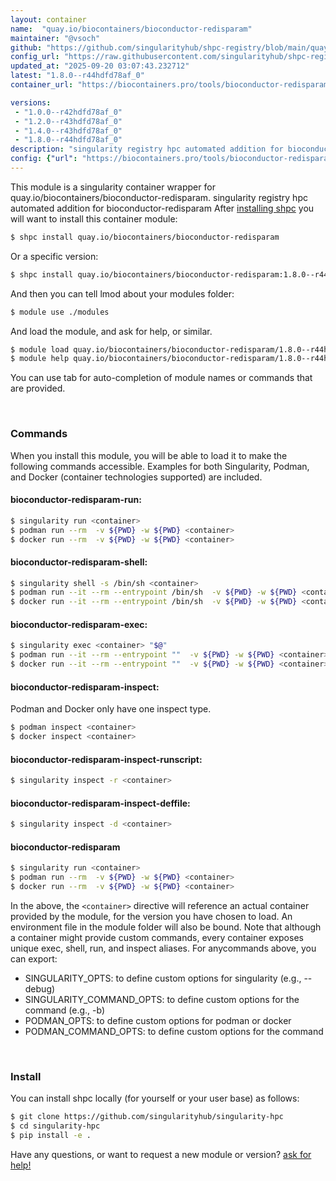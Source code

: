 ```yaml
---
layout: container
name:  "quay.io/biocontainers/bioconductor-redisparam"
maintainer: "@vsoch"
github: "https://github.com/singularityhub/shpc-registry/blob/main/quay.io/biocontainers/bioconductor-redisparam/container.yaml"
config_url: "https://raw.githubusercontent.com/singularityhub/shpc-registry/main/quay.io/biocontainers/bioconductor-redisparam/container.yaml"
updated_at: "2025-09-20 03:07:43.232712"
latest: "1.8.0--r44hdfd78af_0"
container_url: "https://biocontainers.pro/tools/bioconductor-redisparam"

versions:
 - "1.0.0--r42hdfd78af_0"
 - "1.2.0--r43hdfd78af_0"
 - "1.4.0--r43hdfd78af_0"
 - "1.8.0--r44hdfd78af_0"
description: "singularity registry hpc automated addition for bioconductor-redisparam"
config: {"url": "https://biocontainers.pro/tools/bioconductor-redisparam", "maintainer": "@vsoch", "description": "singularity registry hpc automated addition for bioconductor-redisparam", "latest": {"1.8.0--r44hdfd78af_0": "sha256:c8ca2820db96cad9aba483aaabcf370c0233df0a7d97dfde13acdc3fae84086f"}, "tags": {"1.0.0--r42hdfd78af_0": "sha256:82fd94aeb5c4683d4c45306ddbe6ad179adf1f3640c76e9c7aa12c7c43686cec", "1.2.0--r43hdfd78af_0": "sha256:d660b14da32e54e846f17b10f0e68588b6b67631eb32e8769d23fa1adab46498", "1.4.0--r43hdfd78af_0": "sha256:40f6de79349064d707cf6b1fb1415da20150b146193f76c6e686504575245434", "1.8.0--r44hdfd78af_0": "sha256:c8ca2820db96cad9aba483aaabcf370c0233df0a7d97dfde13acdc3fae84086f"}, "docker": "quay.io/biocontainers/bioconductor-redisparam"}
---
```


This module is a singularity container wrapper for quay.io/biocontainers/bioconductor-redisparam.
singularity registry hpc automated addition for bioconductor-redisparam
After [installing shpc](#install) you will want to install this container module:


```bash
$ shpc install quay.io/biocontainers/bioconductor-redisparam
```

Or a specific version:

```bash
$ shpc install quay.io/biocontainers/bioconductor-redisparam:1.8.0--r44hdfd78af_0
```

And then you can tell lmod about your modules folder:

```bash
$ module use ./modules
```

And load the module, and ask for help, or similar.

```bash
$ module load quay.io/biocontainers/bioconductor-redisparam/1.8.0--r44hdfd78af_0
$ module help quay.io/biocontainers/bioconductor-redisparam/1.8.0--r44hdfd78af_0
```

You can use tab for auto-completion of module names or commands that are provided.

<br>

### Commands

When you install this module, you will be able to load it to make the following commands accessible.
Examples for both Singularity, Podman, and Docker (container technologies supported) are included.

#### bioconductor-redisparam-run:

```bash
$ singularity run <container>
$ podman run --rm  -v ${PWD} -w ${PWD} <container>
$ docker run --rm  -v ${PWD} -w ${PWD} <container>
```

#### bioconductor-redisparam-shell:

```bash
$ singularity shell -s /bin/sh <container>
$ podman run --it --rm --entrypoint /bin/sh  -v ${PWD} -w ${PWD} <container>
$ docker run --it --rm --entrypoint /bin/sh  -v ${PWD} -w ${PWD} <container>
```

#### bioconductor-redisparam-exec:

```bash
$ singularity exec <container> "$@"
$ podman run --it --rm --entrypoint ""  -v ${PWD} -w ${PWD} <container> "$@"
$ docker run --it --rm --entrypoint ""  -v ${PWD} -w ${PWD} <container> "$@"
```

#### bioconductor-redisparam-inspect:

Podman and Docker only have one inspect type.

```bash
$ podman inspect <container>
$ docker inspect <container>
```

#### bioconductor-redisparam-inspect-runscript:

```bash
$ singularity inspect -r <container>
```

#### bioconductor-redisparam-inspect-deffile:

```bash
$ singularity inspect -d <container>
```



#### bioconductor-redisparam

```bash
$ singularity run <container>
$ podman run --rm  -v ${PWD} -w ${PWD} <container>
$ docker run --rm  -v ${PWD} -w ${PWD} <container>
```


In the above, the `<container>` directive will reference an actual container provided
by the module, for the version you have chosen to load. An environment file in the
module folder will also be bound. Note that although a container
might provide custom commands, every container exposes unique exec, shell, run, and
inspect aliases. For anycommands above, you can export:

 - SINGULARITY_OPTS: to define custom options for singularity (e.g., --debug)
 - SINGULARITY_COMMAND_OPTS: to define custom options for the command (e.g., -b)
 - PODMAN_OPTS: to define custom options for podman or docker
 - PODMAN_COMMAND_OPTS: to define custom options for the command

<br>

### Install

You can install shpc locally (for yourself or your user base) as follows:

```bash
$ git clone https://github.com/singularityhub/singularity-hpc
$ cd singularity-hpc
$ pip install -e .
```

Have any questions, or want to request a new module or version? [ask for help!](https://github.com/singularityhub/singularity-hpc/issues)